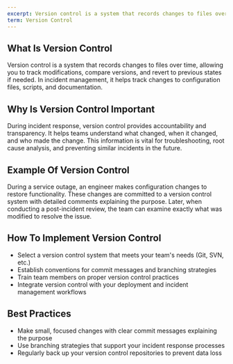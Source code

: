 ```yaml
---
excerpt: Version control is a system that records changes to files over time, allowing you to track modifications, compare versions, and revert to previous states if needed.
term: Version Control
---
```

## What Is Version Control

Version control is a system that records changes to files over time, allowing you to track modifications, compare versions, and revert to previous states if needed. In incident management, it helps track changes to configuration files, scripts, and documentation.

## Why Is Version Control Important

During incident response, version control provides accountability and transparency. It helps teams understand what changed, when it changed, and who made the change. This information is vital for troubleshooting, root cause analysis, and preventing similar incidents in the future.

## Example Of Version Control

During a service outage, an engineer makes configuration changes to restore functionality. These changes are committed to a version control system with detailed comments explaining the purpose. Later, when conducting a post-incident review, the team can examine exactly what was modified to resolve the issue.

## How To Implement Version Control

- Select a version control system that meets your team's needs (Git, SVN, etc.)
- Establish conventions for commit messages and branching strategies
- Train team members on proper version control practices
- Integrate version control with your deployment and incident management workflows

## Best Practices

- Make small, focused changes with clear commit messages explaining the purpose
- Use branching strategies that support your incident response processes
- Regularly back up your version control repositories to prevent data loss